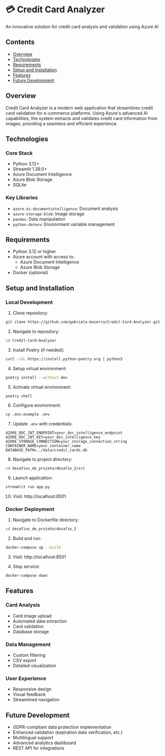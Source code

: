 # 💳 Credit Card Analyzer

An innovative solution for credit card analysis and validation using Azure AI

## Contents

- [Overview](#overview)
- [Technologies](#technologies)
- [Requirements](#requirements)
- [Setup and Installation](#setup-and-installation)
- [Features](#features)
- [Future Development](#future-development)

## Overview

Credit Card Analyzer is a modern web application that streamlines credit card validation for e-commerce platforms. Using Azure's advanced AI capabilities, the system extracts and validates credit card information from images, providing a seamless and efficient experience.

## Technologies

### Core Stack

- Python 3.12+
- Streamlit 1.39.0+
- Azure Document Intelligence
- Azure Blob Storage
- SQLite

### Key Libraries

- `azure-ai-documentintelligence`: Document analysis
- `azure-storage-blob`: Image storage
- `pandas`: Data manipulation
- `python-dotenv`: Environment variable management

## Requirements

- Python 3.12 or higher
- Azure account with access to:
  - Azure Document Intelligence
  - Azure Blob Storage
- Docker (optional)

## Setup and Installation

### Local Development

1. Clone repository:
```bash
git clone https://github.com/gabriela-bezerra/Credit-Card-Analyzer.git
```

2. Navigate to repository:
```bash
cd Credit-Card-Analyzer
```

3. Install Poetry (if needed):
```bash
curl -sSL https://install.python-poetry.org | python3 -
```

4. Setup virtual environment:
```bash
poetry install --without dev
```

5. Activate virtual environment:
```bash
poetry shell
```

6. Configure environment:
```bash
cp .env.example .env
```

7. Update `.env` with credentials:
```
AZURE_DOC_INT_ENDPOINT=your_doc_intelligence_endpoint
AZURE_DOC_INT_KEY=your_doc_intelligence_key
AZURE_STORAGE_CONNECTION=your_storage_connection_string
CONTAINER_NAME=your_container_name
DATABASE_PATH=../data/credit_cards.db
```

8. Navigate to project directory:
```bash
cd desafios_de_projeto/desafio_2/src
```

9. Launch application:
```bash
streamlit run app.py
```

10. Visit: http://localhost:8501

### Docker Deployment

1. Navigate to Dockerfile directory:
```bash
cd desafios_de_projeto/desafio_2
```

2. Build and run:
```bash
docker-compose up --build
```

3. Visit: http://localhost:8501

4. Stop service:
```bash
docker-compose down
```

## Features

### Card Analysis
- Card image upload
- Automated data extraction
- Card validation
- Database storage

### Data Management
- Custom filtering
- CSV export
- Detailed visualization

### User Experience
- Responsive design
- Visual feedback
- Streamlined navigation

## Future Development

- GDPR-compliant data protection implementation
- Enhanced validation (expiration date verification, etc.)
- Multilingual support
- Advanced analytics dashboard
- REST API for integrations